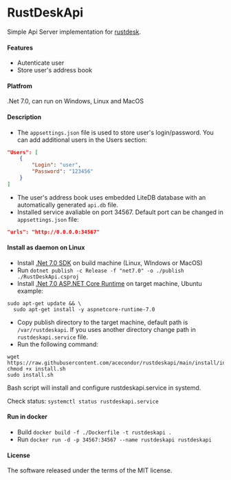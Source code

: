 # RustDeskApi
Simple Api Server implementation for [rustdesk](https://github.com/rustdesk/rustdesk).

#### Features
* Autenticate user
* Store user's address book

#### Platfrom
.Net 7.0, can run on Windows, Linux and MacOS

#### Description
- The `appsettings.json` file is used to store user's login/password. You can add additional users in the Users section:

```json
"Users": [
    {
        "Login": "user",
        "Password": "123456"
    }
]
```

- The user's address book uses embedded LiteDB database with an automatically generated `api.db` file.
- Installed service avaliable on port 34567. Default port can be changed in `appsettings.json` file:

```json
"urls": "http://0.0.0.0:34567"
```

#### Install as daemon on Linux

- Install [.Net 7.0 SDK](https://dotnet.microsoft.com/en-us/download/dotnet/7.0) on build machine (Linux, WIndows or MacOS)
- Run `dotnet publish -c Release -f "net7.0" -o ./publish ./RustDeskApi.csproj`
- Install [.Net 7.0 ASP.NET Core Runtime](https://dotnet.microsoft.com/en-us/download/dotnet/7.0) on target machine, Ubuntu example:
````
sudo apt-get update && \
  sudo apt-get install -y aspnetcore-runtime-7.0
````
- Copy publish directory to the target machine, default path is `/var/rustdeskapi`. If you uses another directory change path in `rustdeskapi.service` file.
- Run the following command:
````
wget https://raw.githubusercontent.com/acecondor/rustdeskapi/main/install/install.sh
chmod +x install.sh
sudo install.sh
````
Bash script will install and configure rustdeskapi.service in systemd.

Check status: `systemctl status rustdeskapi.service`

#### Run in docker

- Build `docker build -f ./Dockerfile -t rustdeskapi .`
- Run `docker run -d -p 34567:34567 --name rustdeskapi rustdeskapi`

#### License

The software released under the terms of the MIT license.
